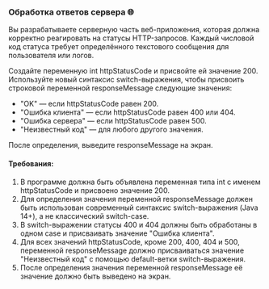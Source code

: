
### Обработка ответов сервера 🌐

Вы разрабатываете серверную часть веб-приложения, которая должна корректно реагировать на статусы HTTP-запросов. Каждый числовой код статуса требует определённого текстового сообщения для пользователя или логов.

Создайте переменную int httpStatusCode и присвойте ей значение 200. Используйте новый синтаксис switch-выражения, чтобы присвоить строковой переменной responseMessage следующие значения:

- "OK" — если httpStatusCode равен 200.
- "Ошибка клиента" — если httpStatusCode равен 400 или 404.
- "Ошибка сервера" — если httpStatusCode равен 500.
- "Неизвестный код" — для любого другого значения.

После определения, выведите responseMessage на экран.

#### Требования:
1. В программе должна быть объявлена переменная типа int с именем httpStatusCode и присвоено значение 200.
2. Для определения значения переменной responseMessage должен быть использован современный синтаксис switch-выражения (Java 14+), а не классический switch-case.
3. В switch-выражении статусы 400 и 404 должны быть обработаны в одном case и присваивать значение "Ошибка клиента".
4. Для всех значений httpStatusCode, кроме 200, 400, 404 и 500, переменной responseMessage должно присваиваться значение "Неизвестный код" с помощью default-ветки switch-выражения.
5. После определения значения переменной responseMessage её значение должно быть выведено на экран.